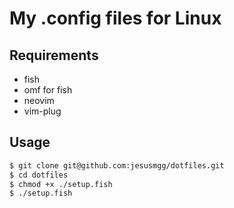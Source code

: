 # My .config files for Linux

## Requirements
- fish
- omf for fish
- neovim
- vim-plug

## Usage
```bash
$ git clone git@github.com:jesusmgg/dotfiles.git
$ cd dotfiles
$ chmod +x ./setup.fish
$ ./setup.fish
```

